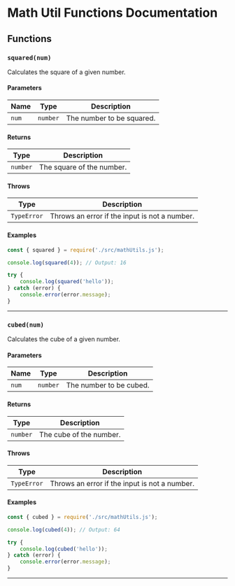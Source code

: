 # Math Util Functions Documentation

## Functions

### `squared(num)`

Calculates the square of a given number.

#### Parameters
| Name | Type | Description | 
| ---- | ---- | ----------- |
| `num`| `number` | The number to be squared. |

#### Returns
| Type | Description |
| ---- | ----------- |
| `number` | The square of the number. |

#### Throws
| Type | Description |
| ---- | ----------- |
| `TypeError` | Throws an error if the input is not a number. |

#### Examples

```javascript
const { squared } = require('./src/mathUtils.js');

console.log(squared(4)); // Output: 16

try {
    console.log(squared('hello'));
} catch (error) {
    console.error(error.message);
}
```
--------------

### `cubed(num)`

Calculates the cube of a given number.

#### Parameters
| Name | Type | Description | 
| ---- | ---- | ----------- |
| `num`| `number` | The number to be cubed. |

#### Returns
| Type | Description |
| ---- | ----------- |
| `number` | The cube of the number. |

#### Throws
| Type | Description |
| ---- | ----------- |
| `TypeError` | Throws an error if the input is not a number. |

#### Examples

```javascript
const { cubed } = require('./src/mathUtils.js');

console.log(cubed(4)); // Output: 64

try {
    console.log(cubed('hello'));
} catch (error) {
    console.error(error.message);
}
```
--------------

